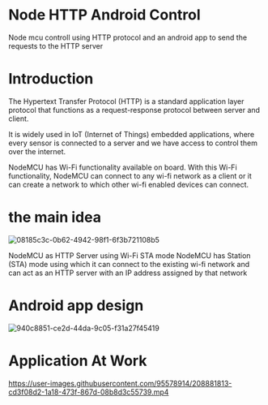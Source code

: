 # Node HTTP Android Control
Node mcu controll using HTTP protocol and an android app to send the requests to the HTTP server
#  Introduction

The Hypertext Transfer Protocol (HTTP) is a standard application layer protocol that functions as a request-response protocol between server and client.

It is widely used in IoT (Internet of Things) embedded applications, where every sensor is connected to a server and we have access to control them over the internet.

NodeMCU has Wi-Fi functionality available on board. With this Wi-Fi functionality, NodeMCU can connect to any wi-fi network as a client or it can create a network to which other wi-fi enabled devices can connect.  
#  the main idea
![08185c3c-0b62-4942-98f1-6f3b721108b5](https://user-images.githubusercontent.com/95578914/208881288-5d157c63-035d-4574-bf13-67fd016d85c4.jpg)

NodeMCU as HTTP Server using Wi-Fi STA mode
NodeMCU has Station (STA) mode using which it can connect to the existing wi-fi network and can act as an HTTP server with an IP address assigned by that network  
 #  Android app design
 ![940c8851-ce2d-44da-9c05-f31a27f45419](https://user-images.githubusercontent.com/95578914/208881422-5c069195-f8d1-4762-b8ca-556abe12c007.jpg)
#  Application At Work 


https://user-images.githubusercontent.com/95578914/208881813-cd3f08d2-1a18-473f-867d-08b8d3c55739.mp4

